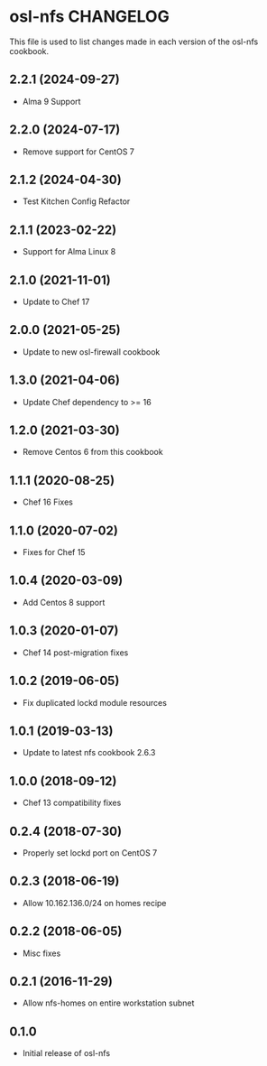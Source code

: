 osl-nfs CHANGELOG
=================
This file is used to list changes made in each version of the
osl-nfs cookbook.

2.2.1 (2024-09-27)
------------------
- Alma 9 Support

2.2.0 (2024-07-17)
------------------
- Remove support for CentOS 7

2.1.2 (2024-04-30)
------------------
- Test Kitchen Config Refactor

2.1.1 (2023-02-22)
------------------
- Support for Alma Linux 8

2.1.0 (2021-11-01)
------------------
- Update to Chef 17

2.0.0 (2021-05-25)
------------------
- Update to new osl-firewall cookbook

1.3.0 (2021-04-06)
------------------
- Update Chef dependency to >= 16

1.2.0 (2021-03-30)
------------------
- Remove Centos 6 from this cookbook

1.1.1 (2020-08-25)
------------------
- Chef 16 Fixes

1.1.0 (2020-07-02)
------------------
- Fixes for Chef 15

1.0.4 (2020-03-09)
------------------
- Add Centos 8 support

1.0.3 (2020-01-07)
------------------
- Chef 14 post-migration fixes

1.0.2 (2019-06-05)
------------------
- Fix duplicated lockd module resources

1.0.1 (2019-03-13)
------------------
- Update to latest nfs cookbook 2.6.3

1.0.0 (2018-09-12)
------------------
- Chef 13 compatibility fixes

0.2.4 (2018-07-30)
------------------
- Properly set lockd port on CentOS 7

0.2.3 (2018-06-19)
------------------
- Allow 10.162.136.0/24 on homes recipe

0.2.2 (2018-06-05)
------------------
- Misc fixes

0.2.1 (2016-11-29)
------------------
- Allow nfs-homes on entire workstation subnet

0.1.0
-----
- Initial release of osl-nfs

